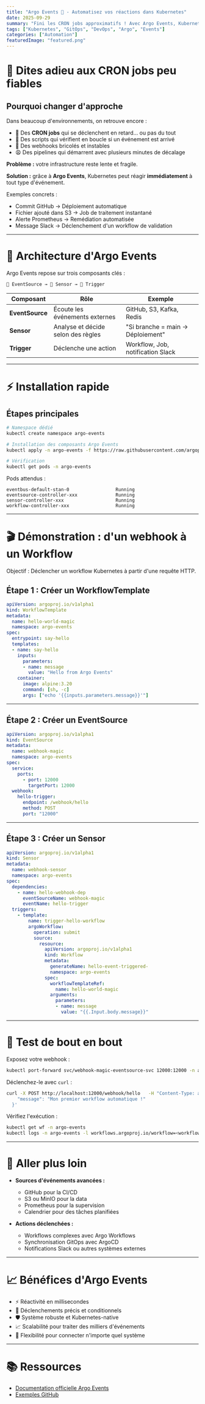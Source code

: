 ```yaml
---
title: "Argo Events 🎯 - Automatisez vos réactions dans Kubernetes"
date: 2025-09-29
summary: "Fini les CRON jobs approximatifs ! Avec Argo Events, Kubernetes devient un orchestrateur réactif et fiable."
tags: ["Kubernetes", "GitOps", "DevOps", "Argo", "Events"]
categories: ["Automation"]
featuredImage: "featured.png"
---
```


# 🚨 Dites adieu aux CRON jobs peu fiables

## Pourquoi changer d'approche

Dans beaucoup d'environnements, on retrouve encore :
- 📅 Des **CRON jobs** qui se déclenchent en retard… ou pas du tout
- 🐌 Des scripts qui vérifient en boucle si un événement est arrivé
- 🤷 Des webhooks bricolés et instables
- 😩 Des pipelines qui démarrent avec plusieurs minutes de décalage

**Problème :** votre infrastructure reste lente et fragile.

**Solution :** grâce à **Argo Events**, Kubernetes peut réagir **immédiatement** à tout type d'événement.

Exemples concrets :
- Commit GitHub → Déploiement automatique
- Fichier ajouté dans S3 → Job de traitement instantané
- Alerte Prometheus → Remédiation automatisée
- Message Slack → Déclenchement d'un workflow de validation

---

# 🧠 Architecture d'Argo Events

Argo Events repose sur trois composants clés :

```
📡 EventSource → 🧠 Sensor → 🚀 Trigger
```

| Composant        | Rôle | Exemple |
|------------------|------|---------|
| **EventSource**  | Écoute les événements externes | GitHub, S3, Kafka, Redis |
| **Sensor**       | Analyse et décide selon des règles | "Si branche = main → Déploiement" |
| **Trigger**      | Déclenche une action | Workflow, Job, notification Slack |

---

# ⚡ Installation rapide

## Étapes principales

```bash
# Namespace dédié
kubectl create namespace argo-events

# Installation des composants Argo Events
kubectl apply -n argo-events -f https://raw.githubusercontent.com/argoproj/argo-events/stable/manifests/install.yaml

# Vérification
kubectl get pods -n argo-events
```

Pods attendus :
```
eventbus-default-stan-0                 Running
eventsource-controller-xxx              Running
sensor-controller-xxx                   Running
workflow-controller-xxx                 Running
```

---

# 🎬 Démonstration : d'un webhook à un Workflow

Objectif : Déclencher un workflow Kubernetes à partir d'une requête HTTP.

## Étape 1 : Créer un WorkflowTemplate

```yaml
apiVersion: argoproj.io/v1alpha1
kind: WorkflowTemplate
metadata:
  name: hello-world-magic
  namespace: argo-events
spec:
  entrypoint: say-hello
  templates:
  - name: say-hello
    inputs:
      parameters:
      - name: message
        value: "Hello from Argo Events"
    container:
      image: alpine:3.20
      command: [sh, -c]
      args: ["echo '{{inputs.parameters.message}}'"]
```

---

## Étape 2 : Créer un EventSource

```yaml
apiVersion: argoproj.io/v1alpha1
kind: EventSource
metadata:
  name: webhook-magic
  namespace: argo-events
spec:
  service:
    ports:
      - port: 12000
        targetPort: 12000
  webhook:
    hello-trigger:
      endpoint: /webhook/hello
      method: POST
      port: "12000"
```

---

## Étape 3 : Créer un Sensor

```yaml
apiVersion: argoproj.io/v1alpha1
kind: Sensor
metadata:
  name: webhook-sensor
  namespace: argo-events
spec:
  dependencies:
    - name: hello-webhook-dep
      eventSourceName: webhook-magic
      eventName: hello-trigger
  triggers:
    - template:
        name: trigger-hello-workflow
        argoWorkflow:
          operation: submit
          source:
            resource:
              apiVersion: argoproj.io/v1alpha1
              kind: Workflow
              metadata:
                generateName: hello-event-triggered-
                namespace: argo-events
              spec:
                workflowTemplateRef:
                  name: hello-world-magic
                arguments:
                  parameters:
                  - name: message
                    value: "{{.Input.body.message}}"
```

---

# 🚀 Test de bout en bout

Exposez votre webhook :
```bash
kubectl port-forward svc/webhook-magic-eventsource-svc 12000:12000 -n argo-events
```

Déclenchez-le avec `curl` :
```bash
curl -X POST http://localhost:12000/webhook/hello   -H "Content-Type: application/json"   -d '{
    "message": "Mon premier workflow automatique !"
  }'
```

Vérifiez l'exécution :
```bash
kubectl get wf -n argo-events
kubectl logs -n argo-events -l workflows.argoproj.io/workflow=<workflow-name>
```

---

# 🔧 Aller plus loin

- **Sources d'événements avancées :**
  - GitHub pour la CI/CD
  - S3 ou MinIO pour la data
  - Prometheus pour la supervision
  - Calendrier pour des tâches planifiées

- **Actions déclenchées :**
  - Workflows complexes avec Argo Workflows
  - Synchronisation GitOps avec ArgoCD
  - Notifications Slack ou autres systèmes externes

---

# 📈 Bénéfices d'Argo Events

- ⚡ Réactivité en millisecondes
- 🎯 Déclenchements précis et conditionnels
- 🛡️ Système robuste et Kubernetes-native
- 📈 Scalabilité pour traiter des milliers d'événements
- 🔧 Flexibilité pour connecter n'importe quel système

---

# 📚 Ressources

- [Documentation officielle Argo Events](https://argoproj.github.io/argo-events/)
- [Exemples GitHub](https://github.com/argoproj/argo-events/tree/master/examples)
